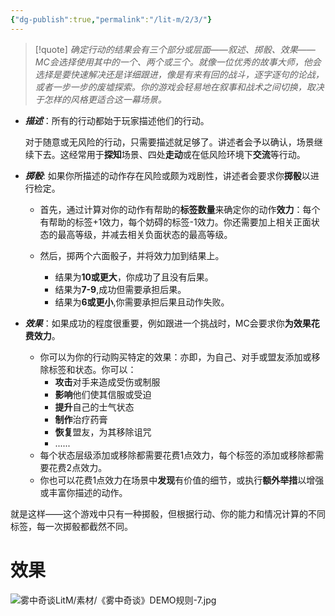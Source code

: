 ```yaml
---
{"dg-publish":true,"permalink":"/lit-m/2/3/"}
---
```


>[!quote]
>*确定行动的结果会有三个部分或层面——叙述、掷骰、效果——MC会选择使用其中的一个、两个或三个。就像一位优秀的故事大师，他会选择是要快速解决还是详细跟进，像是有来有回的战斗，逐字逐句的论战，或者一步一步的废墟探索。你的游戏会轻易地在叙事和战术之间切换，取决于怎样的风格更适合这一幕场景。*

- ***描述***：所有的行动都始于玩家描述他们的行动。
	
	对于随意或无风险的行动，只需要描述就足够了。讲述者会予以确认，场景继续下去。这经常用于**探知**场景、四处**走动**或在低风险环境下**交流**等行动。
	
- ***掷骰***: 如果你所描述的动作存在风险或颇为戏剧性，讲述者会要求你**掷骰**以进行检定。
	 
	- 首先，通过计算对你的动作有帮助的**标签数量**来确定你的动作**效力**：每个有帮助的标签+1效力，每个妨碍的标签-1效力。你还需要加上相关正面状态的最高等级，并减去相关负面状态的最高等级。
	 
	- 然后，掷两个六面骰子，并将效力加到结果上。
		- 结果为**10或更大**，你成功了且没有后果。
		- 结果为**7-9**,成功但需要承担后果。
		- 结果为**6或更小**,你需要承担后果且动作失败。
	 
- ***效果***：如果成功的程度很重要，例如跟进一个挑战时，MC会要求你**为效果花费效力**。
	 
	- 你可以为你的行动购买特定的效果：亦即，为自己、对手或盟友添加或移除标签和状态。你可以：
		- **攻击**对手来造成受伤或制服
		- **影响**他们使其信服或受迫
		- **提升**自己的士气状态
		- **制作**治疗药膏
		- **恢复**盟友，为其移除诅咒
		- ......
	- 每个状态层级添加或移除都需要花费1点效力，每个标签的添加或移除都需要花费2点效力。
	- 你也可以花费1点效力在场景中**发现**有价值的细节，或执行**额外举措**以增强或丰富你描述的动作。

就是这样——这个游戏中只有一种掷骰，但根据行动、你的能力和情况计算的不同标签，每一次掷骰都截然不同。

# 效果

![雾中奇谈LitM/素材/《雾中奇谈》DEMO规则-7.jpg](/img/user/%E9%9B%BE%E4%B8%AD%E5%A5%87%E8%B0%88LitM/%E7%B4%A0%E6%9D%90/%E3%80%8A%E9%9B%BE%E4%B8%AD%E5%A5%87%E8%B0%88%E3%80%8BDEMO%E8%A7%84%E5%88%99-7.jpg)